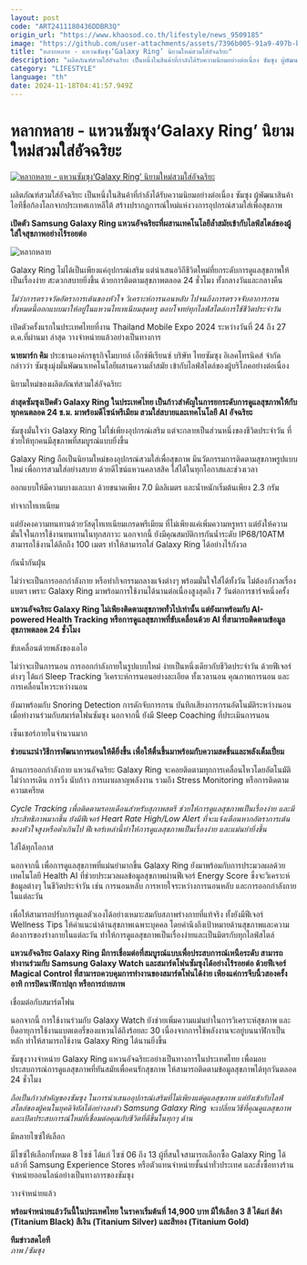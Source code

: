 ```yaml
---
layout: post
code: "ART2411180436DDBR3Q"
origin_url: "https://www.khaosod.co.th/lifestyle/news_9509185"
image: "https://github.com/user-attachments/assets/7396b005-91a9-497b-b0b0-96b9b9bddd01"
title: "หลากหลาย - แหวนซัมซุง‘Galaxy Ring’ นิยามใหม่สวมใส่อัจฉริยะ"
description: "ผลิตภัณฑ์สวมใส่อัจฉริยะ เป็นหนึ่งในสินค้าที่กำลังได้รับความนิยมอย่างต่อเนื่อง ซัมซุง ผู้พัฒนาสินค้าไอทีชื่อก้องโลกจากประเทศเกาหลีใต้"
category: "LIFESTYLE"
language: "th"
date: 2024-11-18T04:41:57.949Z
---
```


# หลากหลาย - แหวนซัมซุง‘Galaxy Ring’ นิยามใหม่สวมใส่อัจฉริยะ

[![หลากหลาย - แหวนซัมซุง‘Galaxy Ring’ นิยามใหม่สวมใส่อัจฉริยะ](https://www.khaosod.co.th/wpapp/uploads/2024/11/rrrr-2-scaled.jpg "หลากหลาย - แหวนซัมซุง‘Galaxy Ring’ นิยามใหม่สวมใส่อัจฉริยะ")](https://www.khaosod.co.th/wpapp/uploads/2024/11/rrrr-2-scaled.jpg)

ผลิตภัณฑ์สวมใส่อัจฉริยะ เป็นหนึ่งในสินค้าที่กำลังได้รับความนิยมอย่างต่อเนื่อง ซัมซุง ผู้พัฒนาสินค้าไอทีชื่อก้องโลกจากประเทศเกาหลีใต้ สร้างปรากฏการณ์ใหม่แห่งวงการอุปกรณ์สวมใส่เพื่อสุขภาพ

**เปิดตัว Samsung Galaxy Ring แหวนอัจฉริยะที่ผสานเทคโนโลยีล้ำสมัยเข้ากับไลฟ์สไตล์ของผู้ใส่ใจสุขภาพอย่างไร้รอยต่อ**

![หลากหลาย](https://www.khaosod.co.th/wpapp/uploads/2024/11/r07-1-696x401.jpg)

Galaxy Ring ไม่ได้เป็นเพียงแค่อุปกรณ์เสริม แต่นำเสนอวิถีชีวิตใหม่ที่ยกระดับการดูแลสุขภาพให้เป็นเรื่องง่าย สะดวกสบายยิ่งขึ้น ด้วยการติดตามสุขภาพตลอด 24 ชั่วโมง ทั้งกลางวันและกลางคืน

_ไม่ว่าการตรวจวัดอัตราการเต้นของหัวใจ วิเคราะห์การนอนหลับ ไปจนถึงการตรวจจับอาการกรน ทั้งหมดนี้ออกแบบมาให้อยู่ในแหวนไทเทเนียมสุดหรู ตอบโจทย์ทุกไลฟ์สไตล์การใช้ชีวิตประจำวัน_

เปิดตัวครั้งแรกในประเทศไทยที่งาน Thailand Mobile Expo 2024 ระหว่างวันที่ 24 ถึง 27 ต.ค.ที่ผ่านมา ล่าสุด วางจำหน่ายแล้วอย่างเป็นทางการ

**นายมาร์ก คิม** ประธานองค์กรธุรกิจโมบายล์ เอ็กซ์พีเรียนซ์ บริษัท ไทยซัมซุง อิเลคโทรนิคส์ จำกัด กล่าวว่า ซัมซุงมุ่งมั่นพัฒนาเทคโนโลยีผสานความล้ำสมัย เข้ากับไลฟ์สไตล์ของผู้บริโภคอย่างต่อเนื่อง

นิยามใหม่ของผลิตภัณฑ์สวมใส่อัจฉริยะ

**ล่าสุดซัมซุงเปิดตัว Galaxy Ring ในประเทศไทย เป็นก้าวสำคัญในการยกระดับการดูแลสุขภาพให้กับทุกคนตลอด 24 ช.ม. มาพร้อมดีไซน์พรีเมียม สวมใส่สบายและเทคโนโลยี AI อัจฉริยะ**

ซัมซุงมั่นใจว่า Galaxy Ring ไม่ใช่เพียงอุปกรณ์เสริม แต่จะกลายเป็นส่วนหนึ่งของชีวิตประจำวัน ที่ช่วยให้ทุกคนมีสุขภาพที่สมบูรณ์แบบยิ่งขึ้น

Galaxy Ring ถือเป็นนิยามใหม่ของอุปกรณ์สวมใส่เพื่อสุขภาพ มีนวัตกรรมการติดตามสุขภาพรูปแบบใหม่ เพื่อการสวมใส่อย่างสบาย ด้วยดีไซน์แหวนคลาสสิค ใส่ได้ในทุกโอกาสและช่วงเวลา

ออกแบบให้มีความบางและเบา ด้วยขนาดเพียง 7.0 มิลลิเมตร และน้ำหนักเริ่มต้นเพียง 2.3 กรัม

ทำจากไทเทเนียม

แต่ยังคงความทนทานด้วยวัสดุไทเทเนียมเกรดพรีเมียม ที่ไม่เพียงแค่เพิ่มความหรูหรา แต่ยังให้ความมั่นใจในการใช้งานทนทานในทุกสภาวะ นอกจากนี้ ยังมีคุณสมบัติการกันน้ำระดับ IP68/10ATM สามารถใช้งานได้ลึกถึง 100 เมตร ทำให้สามารถใส่ Galaxy Ring ได้อย่างไร้กังวล

กันน้ำกันฝุ่น

ไม่ว่าจะเป็นการออกกำลังกาย หรือทำกิจกรรมกลางแจ้งต่างๆ พร้อมมั่นใจใส่ได้ทั้งวัน ไม่ต้องกังวลเรื่องแบตฯ เพราะ Galaxy Ring มาพร้อมการใช้งานได้นานต่อเนื่องสูงสุดถึง 7 วันต่อการชาร์จหนึ่งครั้ง

**แหวนอัจฉริยะ Galaxy Ring ไม่เพียงติดตามสุขภาพทั่วไปเท่านั้น แต่ยังมาพร้อมกับ AI-powered Health Tracking หรือการดูแลสุขภาพที่ขับเคลื่อนด้วย AI ที่สามารถติดตามข้อมูลสุขภาพตลอด 24 ชั่วโมง**

ขับเคลื่อนด้วยพลังของเอไอ

ไม่ว่าจะเป็นการนอน การออกกำลังกายในรูปแบบใหม่ ง่ายเป็นหนึ่งเดียวกับชีวิตประจำวัน ด้วยฟีเจอร์ต่างๆ ได้แก่ Sleep Tracking วิเคราะห์การนอนอย่างละเอียด ทั้งเวลานอน คุณภาพการนอน และการเคลื่อนไหวระหว่างนอน

ยังมาพร้อมกับ Snoring Detection การดักจับการกรน บันทึกเสียงการกรนอัตโนมัติระหว่างนอน เมื่อทำงานร่วมกับสมาร์ตโฟนซัมซุง นอกจากนี้ ยังมี Sleep Coaching ที่ประเมินการนอน

เซ็นเซอร์ภายในจำนวนมาก

**ช่วยแนะนำวิธีการพัฒนาการนอนให้ดียิ่งขึ้น เพื่อให้ตื่นขึ้นมาพร้อมกับความสดชื่นและพลังเต็มเปี่ยม**

ด้านการออกกำลังกาย แหวนอัจฉริยะ Galaxy Ring จะคอยติดตามทุกการเคลื่อนไหวโดยอัตโนมัติ ไม่ว่าการเดิน การวิ่ง นับก้าว การเผาผลาญพลังงาน รวมถึง Stress Monitoring หรือการติดตามความเครียด

_Cycle Tracking เพื่อติดตามรอบเดือนสำหรับสุภาพสตรี ช่วยให้การดูแลสุขภาพเป็นเรื่องง่าย และมีประสิทธิภาพมากขึ้น ยังมีฟีเจอร์ Heart Rate High/Low Alert ที่จะแจ้งเตือนหากอัตราการเต้นของหัวใจสูงหรือต่ำเกินไป ฟีเจอร์เหล่านี้ทำให้การดูแลสุขภาพเป็นเรื่องง่าย และแม่นยำยิ่งขึ้น_

ใส่ได้ทุกโอกาส

นอกจากนี้ เพื่อการดูแลสุขภาพที่แม่นยำมากขึ้น Galaxy Ring ยังมาพร้อมกับการประมวลผลด้วยเทคโนโลยี Health AI ที่ช่วยประมวลผลข้อมูลสุขภาพผ่านฟีเจอร์ Energy Score ซึ่งจะวิเคราะห์ข้อมูลต่างๆ ในชีวิตประจำวัน เช่น การนอนหลับ การหายใจระหว่างการนอนหลับ และการออกกำลังกายในแต่ละวัน

เพื่อให้สามารถปรับการดูแลตัวเองได้อย่างเหมาะสมกับสภาพร่างกายที่แท้จริง ทั้งยังมีฟีเจอร์ Wellness Tips ให้คำแนะนำด้านสุขภาพเฉพาะบุคคล โดยคำนึงถึงเป้าหมายด้านสุขภาพและความต้องการของร่างกายในแต่ละวัน ทำให้การดูแลสุขภาพเป็นเรื่องง่ายและเป็นมิตรกับทุกไลฟ์สไตล์

**แหวนอัจฉริยะ Galaxy Ring มีการเชื่อมต่อที่สมบูรณ์แบบเพื่อประสบการณ์เหนือระดับ สามารถทำงานร่วมกับ Samsung Galaxy Watch และสมาร์ตโฟนซัมซุงได้อย่างไร้รอยต่อ ด้วยฟีเจอร์ Magical Control ที่สามารถควบคุมการทำงานของสมาร์ตโฟนได้ง่าย เพียงแค่การจีบนิ้วสองครั้ง อาทิ การปิดนาฬิกาปลุก หรือการถ่ายภาพ**

เชื่อมต่อกับสมาร์ตโฟน

นอกจากนี้ การใช้งานร่วมกับ Galaxy Watch ยังช่วยเพิ่มความแม่นยำในการวิเคราะห์สุขภาพ และยืดอายุการใช้งานแบตเตอรี่ของแหวนได้ถึงร้อยละ 30 เนื่องจากการใช้พลังงานจะอยู่บนนาฬิกาเป็นหลัก ทำให้สามารถใช้งาน Galaxy Ring ได้นานยิ่งขึ้น

ซัมซุงวางจำหน่าย Galaxy Ring แหวนอัจฉริยะอย่างเป็นทางการในประเทศไทย เพื่อมอบประสบการณ์การดูแลสุขภาพที่ทันสมัยเพื่อคนรักสุขภาพ ให้สามารถติดตามข้อมูลสุขภาพได้ทุกวันตลอด 24 ชั่วโมง

_ถือเป็นก้าวสำคัญของซัมซุง ในการนำเสนออุปกรณ์เสริมที่ไม่เพียงแต่ดูแลสุขภาพ แต่ยังเข้ากับไลฟ์สไตล์ของผู้คนในยุคดิจิทัลได้อย่างลงตัว Samsung Galaxy Ring จะเปลี่ยนวิธีที่คุณดูแลสุขภาพและเปิดประสบการณ์ใหม่ที่เชื่อมต่อคุณกับชีวิตที่ดีขึ้นในทุกๆ ด้าน_

มีหลายไซซ์ให้เลือก

มีไซซ์ให้เลือกทั้งหมด 8 ไซซ์ ได้แก่ ไซซ์ 06 ถึง 13 ผู้ที่สนใจสามารถเลือกซื้อ Galaxy Ring ได้แล้วที่ Samsung Experience Stores หรือตัวแทนจำหน่ายชั้นนำทั่วประเทศ และสั่งซื้อทางร้านจำหน่ายออนไลน์อย่างเป็นทางการของซัมซุง

วางจำหน่ายแล้ว

**พร้อมจำหน่ายแล้ววันนี้ในประเทศไทย ในราคาเริ่มต้นที่ 14,900 บาท มีให้เลือก 3 สี ได้แก่ สีดำ (Titanium Black) สีเงิน (Titanium Silver) และสีทอง (Titanium Gold)**

**ทีมข่าวสดไอที**  
_ภาพ /ซัมซุง_